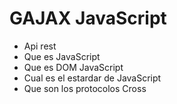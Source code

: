 # GAJAX JavaScript

- Api rest
- Que es JavaScript
- Que es DOM JavaScript
- Cual es el estardar de JavaScript
- Que son los protocolos Cross